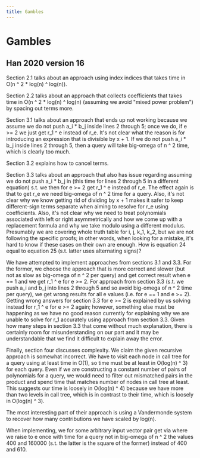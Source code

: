 ```yaml
---
title: Gambles
---
```


# Gambles

## Han 2020 version 16

Section 2.1 talks about an approach using index indices that takes time in O(n ^ 2 * log(n) ^ log(n)).

Section 2.2 talks about an approach that collects coefficients that takes time in O(n ^ 2 * log(n) ^ log(n) (assuming we avoid "mixed power problem") by spacing out terms more.

Section 3.1 talks about an approach that ends up not working because we assume we do not push a\_i * b\_j  inside lines 2 through 5; once we do, if e >= 2 we just get r\_1 ^ e instead of r\_e. It's not clear what the reason is for introducing an expression  that is divisible by x + 1. If we do not push a\_i * b\_j inside lines 2 through 5, then a query will take big-omega of n ^ 2 time, which is clearly too much.

Section 3.2 explains how to cancel terms.

Section 3.3 talks about an approach that also has issue regarding assuming we do not push a\_i * b\_j in (this time for lines 2 through 5 in a different equation) s.t. we then for e >= 2 get r\_1 ^ e instead of r\_e. The effect again is that to get r\_e we need big-omega of n ^ 2 time for a query. Also, it's not clear why we know getting rid of dividing by x + 1 makes it safer to keep different-sign terms separate when aiming to resolve for r\_e using coefficients. Also, it's not clear why we need to treat polynomials associated with left or right asymmetrically and how we come up with a replacement formula and why we take modulo using a different modulus. Presumably we are covering whole truth table for i, j, k\_1, k\_2, but we are not following the specific proofs; in other words, when looking for a mistake, it's hard to know if these cases on their own are enough. How is equation 24 equal to equation 25 (s.t. latter uses alternating signs)?

We have attempted to implement approaches from sections 3.1 and 3.3. For the former, we choose the approach that is more correct and slower (but not as slow as big-omega of n ^ 2 per query) and get correct result when e == 1 and we get r\_1 ^ e for e >= 2. For approach from section 3.3 (s.t. we push a\_i and b\_j into lines 2 through 5 and so avoid big-omega of n ^ 2 time per query), we get wrong results for all e values (i.e. for e == 1 and e >= 2). Getting wrong answers for section 3.3 for e >= 2 is explained by us solving instead for r\_1 ^ e for e >= 2 again; however, something else must be happening as we have no good reason currently for explaining why we are unable to solve for r\_1 accurately using approach from section 3.3. Given how many steps in section 3.3 that come without much explanation, there is certainly room for misunderstanding on our part and it may be understandable that we find it difficult to explain away the error.

Finally, section four discusses complexity. We claim the given recursive approach is somewhat incorrect. We have to visit each node in call tree for a query using at least time in O(1), so time must be at least in O(log(n) ^ 3) for each query. Even if we are constructing a constant number of pairs of polynomials for a query, we would need to filter out mismatched pairs in the product and spend time that matches number of nodes in call tree at least. This suggests our time is loosely in O(log(n) ^ 4) because we have more than two levels in call tree, which is in contrast to their time, which is loosely in O(log(n) ^ 3).

The most interesting part of their approach is using a Vandermonde system to recover how many contributions we have scaled by log(n).

When implementing, we for some arbitrary input vector pair get via where we raise to e once with time for a query not in big-omega of n ^ 2 the values 400 and 160000 (s.t. the latter is the square of the former) instead of 400 and 610.


